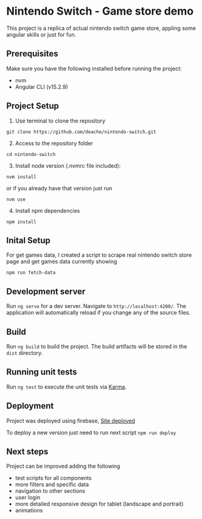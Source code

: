 # Nintendo Switch - Game store demo

This project is a replica of actual nintendo switch game store, appling some angular skills or just for fun.

## Prerequisites

Make sure you have the following installed before running the project:

- nvm
- Angular CLI (v15.2.9)

## Project Setup

1. Use terminal to clone the repository

```shell
git clone https://github.com/deache/nintendo-switch.git
```

2. Access to the repository folder

```shell
cd nintendo-switch
```

3. Install node version (.nvmrc file included):

```shell
nvm install
```

or if you already have that version just run

```shell
nvm use
```

4. Install npm dependencies

```shell
npm install
```

## Inital Setup

For get games data, I created a script to scrape real nintendo switch store page and get games data currently showing

```shell
npm run fetch-data
```

## Development server

Run `ng serve` for a dev server. Navigate to `http://localhost:4200/`. The application will automatically reload if you change any of the source files.

## Build

Run `ng build` to build the project. The build artifacts will be stored in the `dist` directory.

## Running unit tests

Run `ng test` to execute the unit tests via [Karma](https://karma-runner.github.io).

## Deployment

Project was deployed using firebase, [Site deployed](https://nintendo-switch-d4158.web.app/games)

To deploy a new version just need to run next script `npm run deploy`

## Next steps

Project can be improved adding the following

- test scripts for all components
- more filters and specific data
- navigation to other sections
- user login
- more detailed responsive design for tablet (landscape and portrait)
- animations
